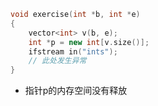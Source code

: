 ```cpp
void exercise(int *b, int *e)
{
	vector<int> v(b, e);
	int *p = new int[v.size()];
	ifstream in("ints");
	// 此处发生异常
}
```
- 指针p的内存空间没有释放

